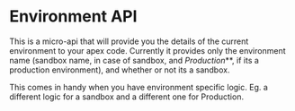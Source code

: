 # Environment API

This is a micro-api that will provide you the details of the current environment to your apex code.
Currently it provides only the environment name (sandbox name, in case of sandbox, and _Production_**,
if its a production environment), and whether or not its a sandbox.

This comes in handy when you have environment specific logic. Eg. a different logic for a sandbox
and a different one for Production. 


